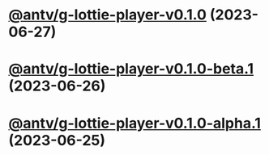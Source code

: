 # [@antv/g-lottie-player-v0.1.0](https://github.com/antvis/g/compare/@antv/g-lottie-player@0.0.38...@antv/g-lottie-player@0.1.0) (2023-06-27)

# [@antv/g-lottie-player-v0.1.0-beta.1](https://github.com/antvis/g/compare/@antv/g-lottie-player@0.0.38...@antv/g-lottie-player@0.1.0-beta.1) (2023-06-26)

# [@antv/g-lottie-player-v0.1.0-alpha.1](https://github.com/antvis/g/compare/@antv/g-lottie-player@0.0.38...@antv/g-lottie-player@0.1.0-alpha.1) (2023-06-25)
